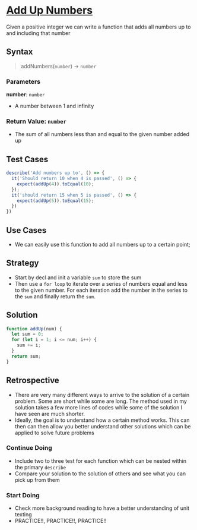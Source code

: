 # [Add Up Numbers](link-to-challenge)

Given a positive integer we can write a function that adds all numbers up to and
including that number

## Syntax

> addNumbers(`number`) -> `number`

### Parameters

**number**: `number`

- A number between 1 and infinity

### Return Value: `number`

- The sum of all numbers less than and equal to the given number added up

## Test Cases

```js
describe('Add numbers up to', () => {
  it('Should return 10 when 4 is passed', () => {
    expect(addUp(4)).toEqual(10);
  });
  it('should return 15 when 5 is passed', () => {
    expect(addUp(5)).toEqual(15);
  })
})
``` 

## Use Cases

- We can easily use this function to add all numbers up
to a certain point;

## Strategy

- Start by decl and init  a variable `sum` to store the sum
- Then use a `for loop` to iterate over a series of numbers equal and less to
  the given number. For each iteration add the number in the series to the `sum`
  and finally return the `sum`.

## Solution

```js
function addUp(num) {
  let sum = 0;
  for (let i = 1; i <= num; i++) {
    sum += i;
  }
  return sum;
}
```

## Retrospective

- There are very many different ways to arrive to the solution of a certain
problem. Some are short while some are long. The method used in my solution
takes a few more lines of codes while some of the solution I have seen are much
shorter.
- Ideally, the goal is to understand how a certain method works. This can then
can then allow you better understand other solutions which can be applied to
solve future problems

### Continue Doing

- Include two to three test for each function which can be nested within the
primary `describe`
- Compare your solution to the solution of others and see what you can pick up
from them

### Start Doing

- Check more background reading to have a better understanding of unit texting
- PRACTICE!!, PRACTICE!!, PRACTICE!!
